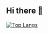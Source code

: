 ## Hi there 👋
[![Top Langs](https://github-readme-stats.vercel.app/api/top-langs/?username=dodosia)](https://github.com/anuraghazra/github-readme-stats)
